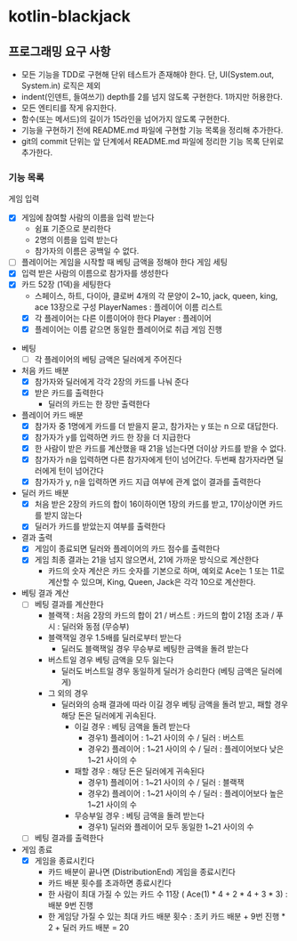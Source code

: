 # kotlin-blackjack

## 프로그래밍 요구 사항
- 모든 기능을 TDD로 구현해 단위 테스트가 존재해야 한다. 단, UI(System.out, System.in) 로직은 제외
- indent(인덴트, 들여쓰기) depth를 2를 넘지 않도록 구현한다. 1까지만 허용한다.
- 모든 엔티티를 작게 유지한다.
- 함수(또는 메서드)의 길이가 15라인을 넘어가지 않도록 구현한다.
- 기능을 구현하기 전에 README.md 파일에 구현할 기능 목록을 정리해 추가한다.
- git의 commit 단위는 앞 단계에서 README.md 파일에 정리한 기능 목록 단위로 추가한다.

### 기능 목록 
게임 입력 
- [x] 게임에 참여할 사람의 이름을 입력 받는다 
  - 쉼표 기준으로 분리한다 
  - 2명의 이름을 입력 받는다
  - 참가자의 이름은 공백일 수 없다.
- [ ] 플레이어는 게임을 시작할 때 베팅 금액을 정해야 한다 
게임 세팅
- [x] 입력 받은 사람의 이름으로 참가자를 생성한다 
- [x] 카드 52장 (1덱)을 세팅한다
  - 스페이스, 하트, 다이아, 클로버 4개의 각 문양이 2~10, jack, queen, king, ace 13장으로 구성
PlayerNames : 플레이어 이름 리스트
  - [x] 각 플레이어는 다른 이름이어야 한다
Player : 플레이어 
  - [x] 플레이어는 이름 같으면 동일한 플레이어로 취급
게임 진행
- 베팅 
  - [ ] 각 플레이어의 베팅 금액은 딜러에게 주어진다 
- 처음 카드 배분
  - [x] 참가자와 딜러에게 각각 2장의 카드를 나눠 준다 
  - [x] 받은 카드를 출력한다 
    - 딜러의 카드는 한 장만 출력한다
- 플레이어 카드 배분
  - [x] 참가자 중 1명에게 카드를 더 받을지 묻고, 참가자는 y 또는 n 으로 대답한다.
  - [x] 참가자가 y를 입력하면 카드 한 장을 더 지급한다
  - [x] 한 사람이 받은 카드를 계산했을 때 21을 넘는다면 더이상 카드를 받을 수 없다.
  - [x] 참가자가 n을 입력하면 다른 참가자에게 턴이 넘어간다. 두번째 참가자라면 딜러에게 턴이 넘어간다
  - [x] 참가자가 y, n을 입력하면 카드 지급 여부에 관계 없이 결과를 출력한다
- 딜러 카드 배분
  - [x] 처음 받은 2장의 카드의 합이 16이하이면 1장의 카드를 받고, 17이상이면 카드를 받지 않는다
  - [x] 딜러가 카드를 받았는지 여부를 출력한다
- 결과 출력
  - [x] 게임이 종료되면 딜러와 플레이어의 카드 점수를 출력한다
  - [x] 게임 최종 결과는 21을 넘지 않으면서, 21에 가까운 방식으로 계산한다 
    - 카드의 숫자 계산은 카드 숫자를 기본으로 하며, 예외로 Ace는 1 또는 11로 계산할 수 있으며, King, Queen, Jack은 각각 10으로 계산한다. 
- 베팅 결과 계산 
  - [ ] 베팅 결과를 계산한다
    - 블랙잭 : 처음 2장의 카드의 합이 21 / 버스트 : 카드의 합이 21점 초과 / 푸시 : 딜러와 동점 (무승부)
    - 블랙잭일 경우 1.5배를 딜러로부터 받는다
      - 딜러도 블랙잭일 경우 무승부로 베팅한 금액을 돌려 받는다 
    - 버스트일 경우 베팅 금액을 모두 잃는다
      - 딜러도 버스트일 경우 동일하게 딜러가 승리한다 (베팅 금액은 딜러에게) 
    - 그 외의 경우 
      - 딜러와의 승패 결과에 따라 이길 경우 베팅 금액을 돌려 받고, 패할 경우 해당 돈은 딜러에게 귀속된다. 
        - 이길 경우 : 베팅 금액을 돌려 받는다
          - 경우1) 플레이어 : 1~21 사이의 수 / 딜러 : 버스트 
          - 경우2) 플레이어 : 1~21 사이의 수 / 딜러 : 플레이어보다 낮은 1~21 사이의 수
        - 패할 경우 : 해당 돈은 딜러에게 귀속된다
          - 경우1) 플레이어 : 1~21 사이의 수 / 딜러 : 블랙잭
          - 경우2) 플레이어 : 1~21 사이의 수 / 딜러 : 플레이어보다 높은 1~21 사이의 수 
        - 무승부일 경우 : 베팅 금액을 돌려 받는다
          - 경우1) 딜러와 플레이어 모두 동일한 1~21 사이의 수
  - [ ] 베팅 결과를 출력한다
- 게임 종료
  - [x] 게임을 종료시킨다 
    - 카드 배분이 끝나면 (DistributionEnd) 게임을 종료시킨다 
    - 카드 배분 횟수를 초과하면 종료시킨다 
     - 한 사람이 최대 가질 수 있는 카드 수 11장  ( Ace(1) * 4 + 2 * 4 + 3 * 3) : 배분 9번 진행
     - 한 게임당 가질 수 있는 최대 카드 배분 횟수 : 초키 카드 배분 + 9번 진행 * 2 + 딜러 카드 배분 = 20
